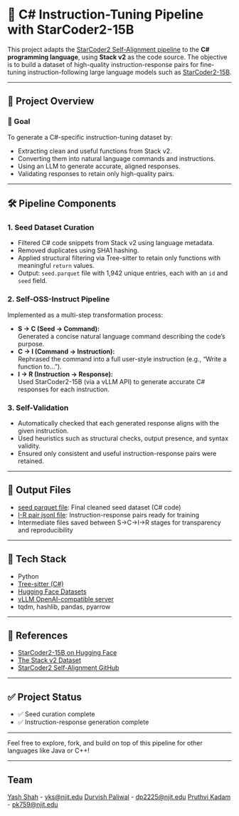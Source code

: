 # 🚀 C# Instruction-Tuning Pipeline with StarCoder2-15B

This project adapts the [StarCoder2 Self-Alignment pipeline](https://github.com/bigcode-project/starcoder2-self-align) to the **C# programming language**, using **Stack v2** as the code source. The objective is to build a dataset of high-quality instruction-response pairs for fine-tuning instruction-following large language models such as [StarCoder2-15B](https://huggingface.co/bigcode/starcoder2-15b).

---

## 📌 Project Overview

### 🎯 Goal

To generate a C#-specific instruction-tuning dataset by:
- Extracting clean and useful functions from Stack v2.
- Converting them into natural language commands and instructions.
- Using an LLM to generate accurate, aligned responses.
- Validating responses to retain only high-quality pairs.

---

## 🛠️ Pipeline Components

### 1. Seed Dataset Curation

- Filtered C# code snippets from Stack v2 using language metadata.
- Removed duplicates using SHA1 hashing.
- Applied structural filtering via Tree-sitter to retain only functions with meaningful `return` values.
- Output: `seed.parquet` file with 1,942 unique entries, each with an `id` and `seed` field.

### 2. Self-OSS-Instruct Pipeline

Implemented as a multi-step transformation process:
- **S → C (Seed → Command):**  
  Generated a concise natural language command describing the code’s purpose.
- **C → I (Command → Instruction):**  
  Rephrased the command into a full user-style instruction (e.g., “Write a function to…”).
- **I → R (Instruction → Response):**  
  Used StarCoder2-15B (via a vLLM API) to generate accurate C# responses for each instruction.

### 3. Self-Validation

- Automatically checked that each generated response aligns with the given instruction.
- Used heuristics such as structural checks, output presence, and syntax validity.
- Ensured only consistent and useful instruction-response pairs were retained.

---

## 📂 Output Files

- [seed parquet file](https://github.com/yash-kamlesh-shah/SP25-DS677004-Final-Project/blob/main/seed2_output_cleaned%20(2).parquet): Final cleaned seed dataset (C# code)
- [I-R pair jsonl file](https://github.com/yash-kamlesh-shah/SP25-DS677004-Final-Project/blob/main/data-concept_gen-i_r-f14f6-0-20250515_052621%20(2).jsonl): Instruction-response pairs ready for training
- Intermediate files saved between S→C→I→R stages for transparency and reproducibility

---

## 🧰 Tech Stack

- Python
- [Tree-sitter (C#)](https://tree-sitter.github.io/tree-sitter/)
- [Hugging Face Datasets](https://huggingface.co/docs/datasets)
- [vLLM OpenAI-compatible server](https://docs.vllm.ai/en/latest/serving/openai_compatible_server.html)
- tqdm, hashlib, pandas, pyarrow

---

## 🔗 References

- [StarCoder2-15B on Hugging Face](https://huggingface.co/bigcode/starcoder2-15b)
- [The Stack v2 Dataset](https://huggingface.co/datasets/bigcode/the-stack-v2)
- [StarCoder2 Self-Alignment GitHub](https://github.com/bigcode-project/starcoder2-self-align)

---

## ✅ Project Status

- ✅ Seed curation complete
- ✅ Instruction-response generation complete

---

Feel free to explore, fork, and build on top of this pipeline for other languages like Java or C++!

---

## Team
[Yash Shah](https://www.linkedin.com/in/yashshah1309) - yks@njit.edu
[Durvish Paliwal](https://www.linkedin.com/in/durvishpaliwal) - dp2225@njit.edu
[Pruthvi Kadam](https://www.linkedin.com/in/pruthvi-kadam-480aa7265) - pk759@njit.edu
